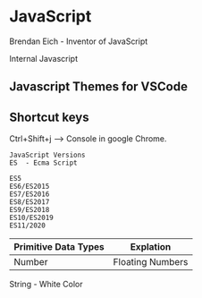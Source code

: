 # JavaScript
Brendan Eich - Inventor of JavaScript
 
Internal Javascript

## Javascript Themes for VSCode

## Shortcut keys
Ctrl+Shift+j --> Console in google Chrome.

```
JavaScript Versions
ES  - Ecma Script

ES5
ES6/ES2015
ES7/ES2016
ES8/ES2017
ES9/ES2018
ES10/ES2019
ES11/2020
```
| Primitive Data Types       |       Explation      |
|----------------------------|----------------------|
| Number | Floating Numbers| Used for Decimals and integers |



String - White Color

